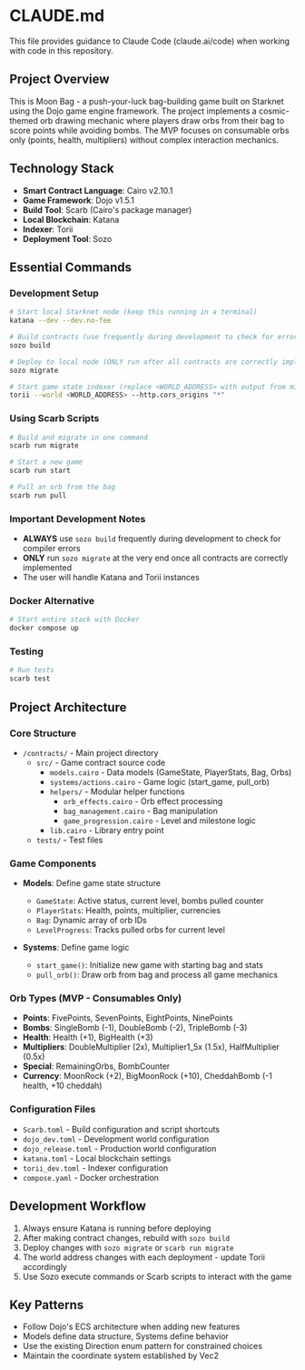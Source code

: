 # CLAUDE.md

This file provides guidance to Claude Code (claude.ai/code) when working with code in this repository.

## Project Overview

This is Moon Bag - a push-your-luck bag-building game built on Starknet using the Dojo game engine framework. The project implements a cosmic-themed orb drawing mechanic where players draw orbs from their bag to score points while avoiding bombs. The MVP focuses on consumable orbs only (points, health, multipliers) without complex interaction mechanics.

## Technology Stack

- **Smart Contract Language**: Cairo v2.10.1
- **Game Framework**: Dojo v1.5.1
- **Build Tool**: Scarb (Cairo's package manager)
- **Local Blockchain**: Katana
- **Indexer**: Torii
- **Deployment Tool**: Sozo

## Essential Commands

### Development Setup
```bash
# Start local Starknet node (keep this running in a terminal)
katana --dev --dev.no-fee

# Build contracts (use frequently during development to check for errors)
sozo build

# Deploy to local node (ONLY run after all contracts are correctly implemented)
sozo migrate

# Start game state indexer (replace <WORLD_ADDRESS> with output from migrate)
torii --world <WORLD_ADDRESS> --http.cors_origins "*"
```

### Using Scarb Scripts
```bash
# Build and migrate in one command
scarb run migrate

# Start a new game
scarb run start

# Pull an orb from the bag
scarb run pull
```

### Important Development Notes
- **ALWAYS** use `sozo build` frequently during development to check for compiler errors
- **ONLY** run `sozo migrate` at the very end once all contracts are correctly implemented
- The user will handle Katana and Torii instances

### Docker Alternative
```bash
# Start entire stack with Docker
docker compose up
```

### Testing
```bash
# Run tests
scarb test
```

## Project Architecture

### Core Structure
- `/contracts/` - Main project directory
  - `src/` - Game contract source code
    - `models.cairo` - Data models (GameState, PlayerStats, Bag, Orbs)
    - `systems/actions.cairo` - Game logic (start_game, pull_orb)
    - `helpers/` - Modular helper functions
      - `orb_effects.cairo` - Orb effect processing
      - `bag_management.cairo` - Bag manipulation
      - `game_progression.cairo` - Level and milestone logic
    - `lib.cairo` - Library entry point
  - `tests/` - Test files

### Game Components
- **Models**: Define game state structure
  - `GameState`: Active status, current level, bombs pulled counter
  - `PlayerStats`: Health, points, multiplier, currencies
  - `Bag`: Dynamic array of orb IDs
  - `LevelProgress`: Tracks pulled orbs for current level

- **Systems**: Define game logic
  - `start_game()`: Initialize new game with starting bag and stats
  - `pull_orb()`: Draw orb from bag and process all game mechanics

### Orb Types (MVP - Consumables Only)
- **Points**: FivePoints, SevenPoints, EightPoints, NinePoints
- **Bombs**: SingleBomb (-1), DoubleBomb (-2), TripleBomb (-3)
- **Health**: Health (+1), BigHealth (+3)
- **Multipliers**: DoubleMultiplier (2x), Multiplier1_5x (1.5x), HalfMultiplier (0.5x)
- **Special**: RemainingOrbs, BombCounter
- **Currency**: MoonRock (+2), BigMoonRock (+10), CheddahBomb (-1 health, +10 cheddah)

### Configuration Files
- `Scarb.toml` - Build configuration and script shortcuts
- `dojo_dev.toml` - Development world configuration
- `dojo_release.toml` - Production world configuration
- `katana.toml` - Local blockchain settings
- `torii_dev.toml` - Indexer configuration
- `compose.yaml` - Docker orchestration

## Development Workflow

1. Always ensure Katana is running before deploying
2. After making contract changes, rebuild with `sozo build`
3. Deploy changes with `sozo migrate` or `scarb run migrate`
4. The world address changes with each deployment - update Torii accordingly
5. Use Sozo execute commands or Scarb scripts to interact with the game

## Key Patterns

- Follow Dojo's ECS architecture when adding new features
- Models define data structure, Systems define behavior
- Use the existing Direction enum pattern for constrained choices
- Maintain the coordinate system established by Vec2